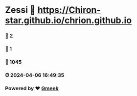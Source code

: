 # Zessi :link: https://Chiron-star.github.io/chrion.github.io 
### :page_facing_up: [2](https://Chiron-star.github.io/chrion.github.io/tag.html) 
### :speech_balloon: 1 
### :hibiscus: 1045 
### :alarm_clock: 2024-04-06 16:49:35 
### Powered by :heart: [Gmeek](https://github.com/Meekdai/Gmeek)
